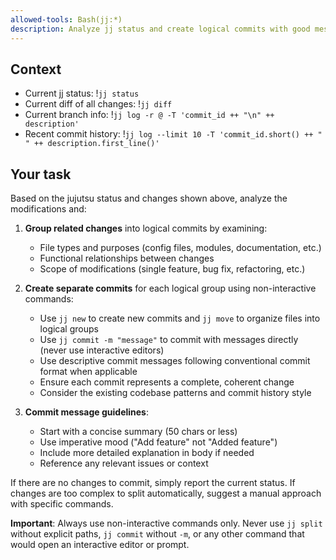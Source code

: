 ```yaml
---
allowed-tools: Bash(jj:*)
description: Analyze jj status and create logical commits with good messages
---
```


## Context

- Current jj status: !`jj status`
- Current diff of all changes: !`jj diff`
- Current branch info: !`jj log -r @ -T 'commit_id ++ "\n" ++ description'`
- Recent commit history: !`jj log --limit 10 -T 'commit_id.short() ++ " " ++ description.first_line()'`

## Your task

Based on the jujutsu status and changes shown above, analyze the modifications and:

1. **Group related changes** into logical commits by examining:
   - File types and purposes (config files, modules, documentation, etc.)
   - Functional relationships between changes
   - Scope of modifications (single feature, bug fix, refactoring, etc.)

2. **Create separate commits** for each logical group using non-interactive commands:
   - Use `jj new` to create new commits and `jj move` to organize files into logical groups
   - Use `jj commit -m "message"` to commit with messages directly (never use interactive editors)
   - Use descriptive commit messages following conventional commit format when applicable
   - Ensure each commit represents a complete, coherent change
   - Consider the existing codebase patterns and commit history style

3. **Commit message guidelines**:
   - Start with a concise summary (50 chars or less)
   - Use imperative mood ("Add feature" not "Added feature")
   - Include more detailed explanation in body if needed
   - Reference any relevant issues or context

If there are no changes to commit, simply report the current status.
If changes are too complex to split automatically, suggest a manual approach with specific commands.

**Important**: Always use non-interactive commands only. Never use `jj split` without explicit paths, `jj commit` without `-m`, or any other command that would open an interactive editor or prompt.